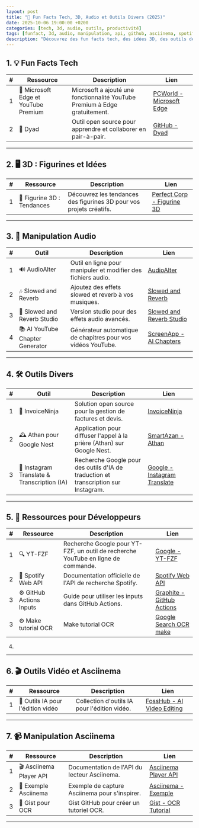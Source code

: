 ```yaml
---
layout: post
title: "🎯 Fun Facts Tech, 3D, Audio et Outils Divers (2025)"
date: 2025-10-06 19:00:00 +0200
categories: [tech, 3d, audio, outils, productivité]
tags: [funfact, 3d, audio, manipulation, api, github, asciinema, spotify]
description: "Découvrez des fun facts tech, des idées 3D, des outils de manipulation audio, et des ressources diverses pour booster votre créativité et productivité en 2025."
---
```


## 1. 💡 Fun Facts Tech

| #  | Ressource                                      | Description                                                                                     | Lien                                                                                     |
|----|------------------------------------------------|-------------------------------------------------------------------------------------------------|------------------------------------------------------------------------------------------|
| 1  | 🎥 Microsoft Edge et YouTube Premium            | Microsoft a ajouté une fonctionnalité YouTube Premium à Edge gratuitement.                     | [PCWorld - Microsoft Edge](https://www.pcworld.com/article/2900336/microsoft-added-this-youtube-premium-feature-to-edge-for-free.html) |
| 2  | 🤝 Dyad                                         | Outil open source pour apprendre et collaborer en pair-à-pair.                                | [GitHub - Dyad](https://github.com/dyad-sh/dyad)                                          |

---

## 2. 🖥️ 3D : Figurines et Idées

| #  | Ressource                                      | Description                                                                                     | Lien                                                                                     |
|----|------------------------------------------------|-------------------------------------------------------------------------------------------------|------------------------------------------------------------------------------------------|
| 1  | 🎨 Figurine 3D : Tendances                      | Découvrez les tendances des figurines 3D pour vos projets créatifs.                            | [Perfect Corp - Figurine 3D](https://www.perfectcorp.com/fr/consumer/blog/video-editing/figurine-3d-tendance) |

---

## 3. 🎵 Manipulation Audio

| #  | Outil                                          | Description                                                                                     | Lien                                                                                     |
|----|------------------------------------------------|-------------------------------------------------------------------------------------------------|------------------------------------------------------------------------------------------|
| 1  | 🔊 AudioAlter                                   | Outil en ligne pour manipuler et modifier des fichiers audio.                                  | [AudioAlter](https://audioalter.com/result/cde34184-47de-416a-b959-052e5458eb7f)               |
| 2  | 🎶 Slowed and Reverb                            | Ajoutez des effets slowed et reverb à vos musiques.                                             | [Slowed and Reverb](https://www.slowedandreverb.io/)                                       |
| 3  | 🎵 Slowed and Reverb Studio                     | Version studio pour des effets audio avancés.                                                   | [Slowed and Reverb Studio](https://slowedandreverb.studio/)                                |
| 4  | 📚 AI YouTube Chapter Generator                  | Générateur automatique de chapitres pour vos vidéos YouTube.                                   | [ScreenApp - AI Chapters](https://screenapp.io/features/ai-youtube-chapter-generator)     |

---

## 4. 🛠️ Outils Divers

| #  | Outil                                          | Description                                                                                     | Lien                                                                                     |
|----|------------------------------------------------|-------------------------------------------------------------------------------------------------|------------------------------------------------------------------------------------------|
| 1  | 📄 InvoiceNinja                                 | Solution open source pour la gestion de factures et devis.                                     | [InvoiceNinja](https://products.containerize.com/invoicing/invoiceninja/)                 |
| 2  | 🕰️ Athan pour Google Nest                       | Application pour diffuser l'appel à la prière (Athan) sur Google Nest.                         | [SmartAzan - Athan](https://smartazan.com/athan_google_nest)                               |
| 3  | 🤖 Instagram Translate & Transcription (IA)     | Recherche Google pour des outils d'IA de traduction et transcription sur Instagram.            | [Google - Instagram Translate](https://www.google.com/search?q=instagram+translate+transcription+ai) |

---

## 5. 🔧 Ressources pour Développeurs

| #  | Ressource                                      | Description                                                                                     | Lien                                                                                     |
|----|------------------------------------------------|-------------------------------------------------------------------------------------------------|------------------------------------------------------------------------------------------|
| 1  | 🔍 YT-FZF                                       | Recherche Google pour YT-FZF, un outil de recherche YouTube en ligne de commande.              | [Google - YT-FZF](https://www.google.com/search?q=yt+fzf)                                   |
| 2  | 🎵 Spotify Web API                              | Documentation officielle de l'API de recherche Spotify.                                       | [Spotify Web API](https://developer.spotify.com/documentation/web-api/reference/search)   |
| 3  | ⚙️ GitHub Actions Inputs                        | Guide pour utiliser les inputs dans GitHub Actions.                                             | [Graphite - GitHub Actions](https://graphite.dev/guides/github-actions-inputs)            |
| 3  | ⚙️ Make tutorial OCR                      | Make tutorial OCR                                                  | [Google Search OCR make](https://www.google.com/search?q=make+tutorial+ocr)    
4. 
---

## 6. 🎬 Outils Vidéo et Asciinema

| #  | Ressource                                      | Description                                                                                     | Lien                                                                                     |
|----|------------------------------------------------|-------------------------------------------------------------------------------------------------|------------------------------------------------------------------------------------------|
| 1  | 🎥 Outils IA pour l'édition vidéo               | Collection d'outils IA pour l'édition vidéo.                                                   | [FossHub - AI Video Editing](https://ai.fosshub.com/ai-tools/video-editing/)              |

---

## 7. 📹 Manipulation Asciinema

| #  | Ressource                                      | Description                                                                                     | Lien                                                                                     |
|----|------------------------------------------------|-------------------------------------------------------------------------------------------------|------------------------------------------------------------------------------------------|
| 1  | 🎬 Asciinema Player API                         | Documentation de l'API du lecteur Asciinema.                                                   | [Asciinema Player API](https://docs.asciinema.org/manual/player/api/)                     |
| 2  | 📼 Exemple Asciinema                            | Exemple de capture Asciinema pour s'inspirer.                                                   | [Asciinema - Exemple](https://asciinema.org/a/108803)                                       |
| 3  | 📝 Gist pour OCR                                | Gist GitHub pour créer un tutoriel OCR.                                                         | [Gist - OCR Tutorial](https://gist.github.com/gvoze32/95f96992a443e73c4794c342a44e0811)       |

---
